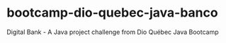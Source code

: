 # bootcamp-dio-quebec-java-banco
Digital Bank - A Java project challenge from Dio Québec Java Bootcamp
